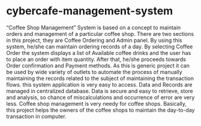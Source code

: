 # cybercafe-management-system
“Coffee Shop Management” System is based on a concept to maintain orders and management of a particular coffee shop. There are two sections in this project, they are Coffee Ordering and Admin panel. By using this system, he/she can maintain ordering records of a day. By selecting Coffee Order the system displays a list of Available coffee drinks and the user has to place an order with item quantity. After that, he/she proceeds towards Order confirmation and Payment methods.
As this is generic project it can be used by wide variety of outlets to automate the process of manually maintaining the records related to the subject of maintaining the transaction flows. this system application is very easy to access. Data and Records are managed in centralized database. Data is secure and easy to retrieve, store and analysis, so chance of miscalculations and occurrence of error are very less. Coffee shop management is very needy for coffee shops. Basically, this project helps the owners of the coffee shops to maintain the day-to-day transaction in computer.
